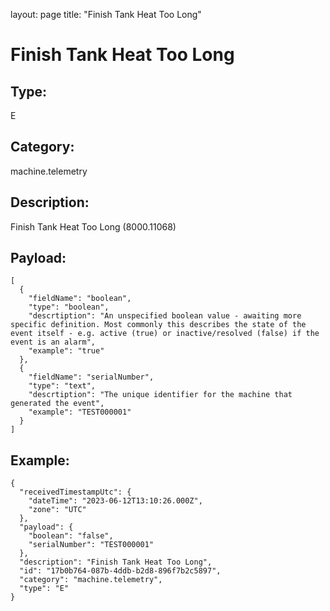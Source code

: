 layout: page
title: "Finish Tank Heat Too Long"

# Finish Tank Heat Too Long

## Type:

E

## Category:

machine.telemetry

## Description: 

Finish Tank Heat Too Long (8000.11068)

## Payload:

```
[
  {
    "fieldName": "boolean",
    "type": "boolean",
    "descrtiption": "An unspecified boolean value - awaiting more specific definition. Most commonly this describes the state of the event itself - e.g. active (true) or inactive/resolved (false) if the event is an alarm",
    "example": "true"
  },
  {
    "fieldName": "serialNumber",
    "type": "text",
    "descrtiption": "The unique identifier for the machine that generated the event",
    "example": "TEST000001"
  }
]
```

## Example:

```
{
  "receivedTimestampUtc": {
    "dateTime": "2023-06-12T13:10:26.000Z",
    "zone": "UTC"
  },
  "payload": {
    "boolean": "false",
    "serialNumber": "TEST000001"
  },
  "description": "Finish Tank Heat Too Long",
  "id": "17b0b764-087b-4ddb-b2d8-896f7b2c5897",
  "category": "machine.telemetry",
  "type": "E"
}
```
